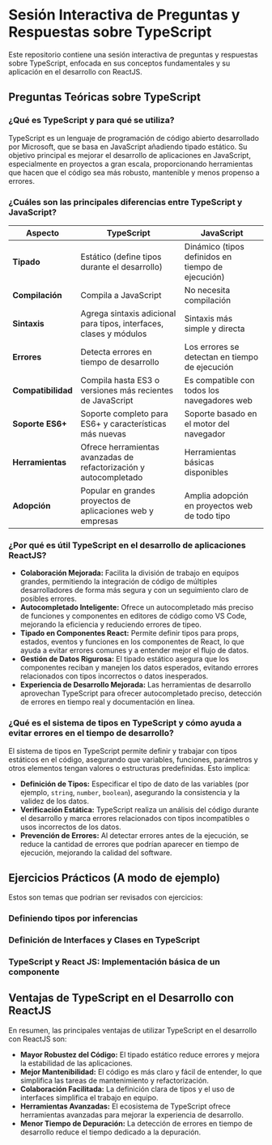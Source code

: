 # Sesión Interactiva de Preguntas y Respuestas sobre TypeScript

Este repositorio contiene una sesión interactiva de preguntas y respuestas sobre TypeScript, enfocada en sus conceptos fundamentales y su aplicación en el desarrollo con ReactJS.

## Preguntas Teóricas sobre TypeScript

### ¿Qué es TypeScript y para qué se utiliza?

TypeScript es un lenguaje de programación de código abierto desarrollado por Microsoft, que se basa en JavaScript añadiendo tipado estático. Su objetivo principal es mejorar el desarrollo de aplicaciones en JavaScript, especialmente en proyectos a gran escala, proporcionando herramientas que hacen que el código sea más robusto, mantenible y menos propenso a errores.

### ¿Cuáles son las principales diferencias entre TypeScript y JavaScript?

| Aspecto       | TypeScript                                              | JavaScript                                        |
| ------------- | ------------------------------------------------------ | -------------------------------------------------- |
| **Tipado**    | Estático (define tipos durante el desarrollo)           | Dinámico (tipos definidos en tiempo de ejecución) |
| **Compilación**| Compila a JavaScript                                  | No necesita compilación                            |
| **Sintaxis**  | Agrega sintaxis adicional para tipos, interfaces, clases y módulos | Sintaxis más simple y directa                  |
| **Errores**   | Detecta errores en tiempo de desarrollo               | Los errores se detectan en tiempo de ejecución    |
| **Compatibilidad**| Compila hasta ES3 o versiones más recientes de JavaScript | Es compatible con todos los navegadores web      |
| **Soporte ES6+** | Soporte completo para ES6+ y características más nuevas   | Soporte basado en el motor del navegador         |
| **Herramientas**| Ofrece herramientas avanzadas de refactorización y autocompletado| Herramientas básicas disponibles               |
| **Adopción**  | Popular en grandes proyectos de aplicaciones web y empresas  | Amplia adopción en proyectos web de todo tipo     |

### ¿Por qué es útil TypeScript en el desarrollo de aplicaciones ReactJS?

*   **Colaboración Mejorada:** Facilita la división de trabajo en equipos grandes, permitiendo la integración de código de múltiples desarrolladores de forma más segura y con un seguimiento claro de posibles errores.
*   **Autocompletado Inteligente:** Ofrece un autocompletado más preciso de funciones y componentes en editores de código como VS Code, mejorando la eficiencia y reduciendo errores de tipeo.
*   **Tipado en Componentes React:** Permite definir tipos para props, estados, eventos y funciones en los componentes de React, lo que ayuda a evitar errores comunes y a entender mejor el flujo de datos.
*   **Gestión de Datos Rigurosa:** El tipado estático asegura que los componentes reciban y manejen los datos esperados, evitando errores relacionados con tipos incorrectos o datos inesperados.
*   **Experiencia de Desarrollo Mejorada:** Las herramientas de desarrollo aprovechan TypeScript para ofrecer autocompletado preciso, detección de errores en tiempo real y documentación en línea.

### ¿Qué es el sistema de tipos en TypeScript y cómo ayuda a evitar errores en el tiempo de desarrollo?

El sistema de tipos en TypeScript permite definir y trabajar con tipos estáticos en el código, asegurando que variables, funciones, parámetros y otros elementos tengan valores o estructuras predefinidas. Esto implica:

*   **Definición de Tipos:** Especificar el tipo de dato de las variables (por ejemplo, `string`, `number`, `boolean`), asegurando la consistencia y la validez de los datos.
*   **Verificación Estática:** TypeScript realiza un análisis del código durante el desarrollo y marca errores relacionados con tipos incompatibles o usos incorrectos de los datos.
*   **Prevención de Errores:** Al detectar errores antes de la ejecución, se reduce la cantidad de errores que podrían aparecer en tiempo de ejecución, mejorando la calidad del software.

## Ejercicios Prácticos (A modo de ejemplo)
Estos son temas que podrian ser revisados con ejercicios:
### Definiendo tipos por inferencias
### Definición de Interfaces y Clases en TypeScript
### TypeScript y React JS: Implementación básica de un componente

## Ventajas de TypeScript en el Desarrollo con ReactJS

En resumen, las principales ventajas de utilizar TypeScript en el desarrollo con ReactJS son:

*   **Mayor Robustez del Código:** El tipado estático reduce errores y mejora la estabilidad de las aplicaciones.
*   **Mejor Mantenibilidad:** El código es más claro y fácil de entender, lo que simplifica las tareas de mantenimiento y refactorización.
*   **Colaboración Facilitada:** La definición clara de tipos y el uso de interfaces simplifica el trabajo en equipo.
*   **Herramientas Avanzadas:** El ecosistema de TypeScript ofrece herramientas avanzadas para mejorar la experiencia de desarrollo.
*   **Menor Tiempo de Depuración:** La detección de errores en tiempo de desarrollo reduce el tiempo dedicado a la depuración.
